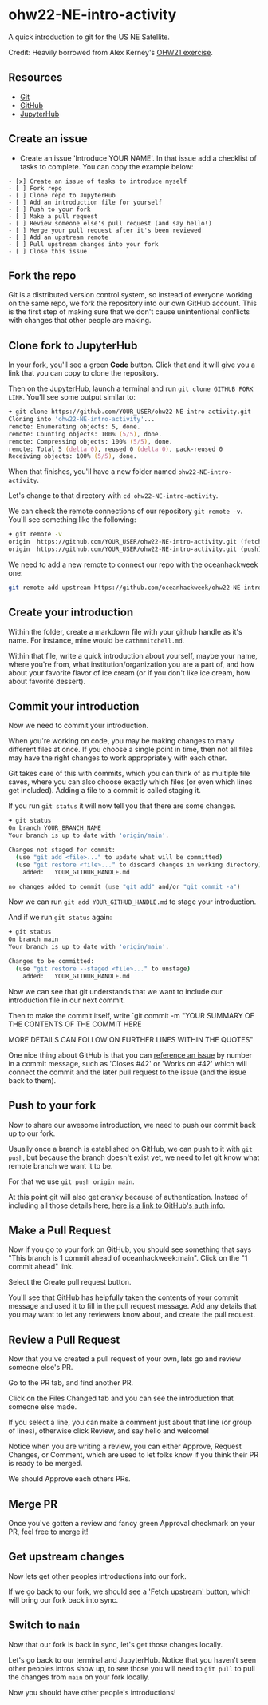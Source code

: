 # ohw22-NE-intro-activity
A quick introduction to git for the US NE Satellite.

Credit: Heavily borrowed from Alex Kerney's [OHW21 exercise](https://github.com/oceanhackweek/ohw21-intro-activity).

## Resources

-   [Git](https://oceanhackweek.github.io/resources/prep/git.html)
-   [GitHub](https://oceanhackweek.github.io/resources/prep/github.html)
-   [JupyterHub](https://oceanhackweek.github.io/resources/prep/jupyterhub.html)

## Create an issue

-   Create an issue 'Introduce YOUR NAME'. In that issue add a checklist of tasks to complete. You can copy the example below:

```plain
- [x] Create an issue of tasks to introduce myself
- [ ] Fork repo
- [ ] Clone repo to JupyterHub
- [ ] Add an introduction file for yourself
- [ ] Push to your fork
- [ ] Make a pull request
- [ ] Review someone else's pull request (and say hello!)
- [ ] Merge your pull request after it's been reviewed
- [ ] Add an upstream remote
- [ ] Pull upstream changes into your fork
- [ ] Close this issue
```

## Fork the repo

Git is a distributed version control system, so instead of everyone working on the same repo, we fork the repository into our own GitHub account. 
This is the first step of making sure that we don't cause unintentional conflicts with changes that other people are making.

## Clone fork to JupyterHub

In your fork, you'll see a green **Code** button. Click that and it will give you a link that you can copy to clone the repository.

Then on the JupyterHub, launch a terminal and run `git clone GITHUB FORK LINK`. You'll see some output similar to:

```zsh
➜ git clone https://github.com/YOUR_USER/ohw22-NE-intro-activity.git
Cloning into 'ohw22-NE-intro-activity'...
remote: Enumerating objects: 5, done.
remote: Counting objects: 100% (5/5), done.
remote: Compressing objects: 100% (5/5), done.
remote: Total 5 (delta 0), reused 0 (delta 0), pack-reused 0
Receiving objects: 100% (5/5), done.
```

When that finishes, you'll have a new folder named `ohw22-NE-intro-activity`.

Let's change to that directory with `cd ohw22-NE-intro-activity`.

We can check the remote connections of our repository `git remote -v`. You'll see something like the following: 

```zsh
➜ git remote -v
origin  https://github.com/YOUR_USER/ohw22-NE-intro-activity.git (fetch)
origin  https://github.com/YOUR_USER/ohw22-NE-intro-activity.git (push)
```

We need to add a new remote to connect our repo with the oceanhackweek one:

```zsh
git remote add upstream https://github.com/oceanhackweek/ohw22-NE-intro-activity.git
```

## Create your introduction

Within the folder, create a markdown file with your github handle as it's name. For instance, mine would be `cathmmitchell.md`.

Within that file, write a quick introduction about yourself, maybe your name, where you're from, what institution/organization you are a part of, and how about your favorite flavor of ice cream (or if you don't like ice cream, how about favorite dessert).

## Commit your introduction

Now we need to commit your introduction.

When you're working on code, you may be making changes to many different files at once.
If you choose a single point in time, then not all files may have the right changes to work appropriately with each other.

Git takes care of this with commits, which you can think of as multiple file saves, where you can also choose exactly which files (or even which lines get included).
Adding a file to a commit is called staging it.

If you run `git status` it will now tell you that there are some changes.

```zsh
➜ git status
On branch YOUR_BRANCH_NAME
Your branch is up to date with 'origin/main'.

Changes not staged for commit:
  (use "git add <file>..." to update what will be committed)
  (use "git restore <file>..." to discard changes in working directory)
	added:   YOUR_GITHUB_HANDLE.md

no changes added to commit (use "git add" and/or "git commit -a")
```

Now we can run `git add YOUR_GITHUB_HANDLE.md` to stage your introduction.

And if we run `git status` again:

```zsh
➜ git status
On branch main
Your branch is up to date with 'origin/main'.

Changes to be committed:
  (use "git restore --staged <file>..." to unstage)
	added:   YOUR_GITHUB_HANDLE.md
```

Now we can see that git understands that we want to include our introduction file in our next commit.

Then to make the commit itself, write \`git commit -m "YOUR SUMMARY OF THE CONTENTS OF THE COMMIT HERE

MORE DETAILS CAN FOLLOW ON FURTHER LINES WITHIN THE QUOTES"

One nice thing about GitHub is that you can [reference an issue](https://docs.github.com/en/issues/tracking-your-work-with-issues/linking-a-pull-request-to-an-issue#linking-a-pull-request-to-an-issue-using-a-keyword) by number in a commit message, such as 'Closes #42' or 'Works on #42' which will connect the commit and the later pull request to the issue (and the issue back to them).

## Push to your fork

Now to share our awesome introduction, we need to push our commit back up to our fork.

Usually once a branch is established on GitHub, we can push to it with `git push`, but because the branch doesn't exist yet, we need to let git know what remote branch we want it to be.

For that we use `git push origin main`.

At this point git will also get cranky because of authentication.
Instead of including all those details here, [here is a link to GitHub's auth info](https://docs.github.com/en/get-started/quickstart/set-up-git).

## Make a Pull Request

Now if you go to your fork on GitHub, you should see something that says "This branch is 1 commit ahead of oceanhackweek:main". Click on the "1 commit ahead" link.

Select the Create pull request button.

You'll see that GitHub has helpfully taken the contents of your commit message and used it to fill in the pull request message.
Add any details that you may want to let any reviewers know about, and create the pull request.

## Review a Pull Request

Now that you've created a pull request of your own, lets go and review someone else's PR.

Go to the PR tab, and find another PR.

Click on the Files Changed tab and you can see the introduction that someone else made.

If you select a line, you can make a comment just about that line (or group of lines), otherwise click Review, and say hello and welcome!

Notice when you are writing a review, you can either Approve, Request Changes, or Comment, which are used to let folks know if you think their PR is ready to be merged.

We should Approve each others PRs.

## Merge PR

Once you've gotten a review and fancy green Approval checkmark on your PR, feel free to merge it!

## Get upstream changes

Now lets get other peoples introductions into our fork.

If we go back to our fork, we should see a ['Fetch upstream' button](https://github.blog/changelog/2021-05-06-sync-an-out-of-date-branch-of-a-fork-from-the-web/), which will bring our fork back into sync.

## Switch to `main`

Now that our fork is back in sync, let's get those changes locally.

Let's go back to our terminal and JupyterHub. Notice that you haven't seen other peoples intros show up, to see those you will need to `git pull` to pull the changes from `main` on your fork locally.

Now you should have other people's introductions!
